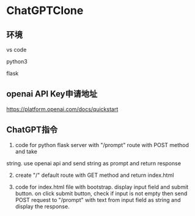 # ChatGPTClone

## 环境

vs code

python3

flask



## openai API Key申请地址

https://platform.openai.com/docs/quickstart



## ChatGPT指令



1. code for python flask server with "/prompt" route with POST method and take

string. use openai api and send string as prompt and return response

2. create "/" default route with GET method and return index.html

3. code for index.html file with bootstrap. display input field and submit button. on click submit button, check if input is not empty then send POST request to "/prompt" with text from input field as string and display the response.

